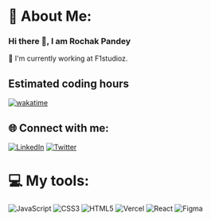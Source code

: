 
# 💫 About Me:
### Hi there 👋, I am Rochak Pandey
💼 I'm currently working at F1studioz.

## Estimated coding hours
[![wakatime](https://wakatime.com/badge/user/1ae22e8e-5d51-4eb2-be21-3c4d0cde5656.svg)](https://wakatime.com/@1ae22e8e-5d51-4eb2-be21-3c4d0cde5656)

## 🌐 Connect with me:
[![LinkedIn](https://img.shields.io/badge/LinkedIn-%230077B5.svg?logo=linkedin&logoColor=white)](https://linkedin.com/in/pandeyrochak) [![Twitter](https://img.shields.io/badge/Twitter-%231DA1F2.svg?logo=Twitter&logoColor=white)](https://twitter.com/pandeyrochak_) 

# 💻 My tools:
![JavaScript](https://img.shields.io/badge/javascript-%23323330.svg?style=for-the-badge&logo=javascript&logoColor=%23F7DF1E) ![CSS3](https://img.shields.io/badge/css3-%231572B6.svg?style=for-the-badge&logo=css3&logoColor=white) ![HTML5](https://img.shields.io/badge/html5-%23E34F26.svg?style=for-the-badge&logo=html5&logoColor=white) ![Vercel](https://img.shields.io/badge/vercel-%23000000.svg?style=for-the-badge&logo=vercel&logoColor=white) ![React](https://img.shields.io/badge/react-%2320232a.svg?style=for-the-badge&logo=react&logoColor=%2361DAFB) 	![Figma](https://img.shields.io/badge/figma-%23F24E1E.svg?style=for-the-badge&logo=figma&logoColor=white)

<!-- Created with GPRM ( https://gprm.itsvg.in ) -->
